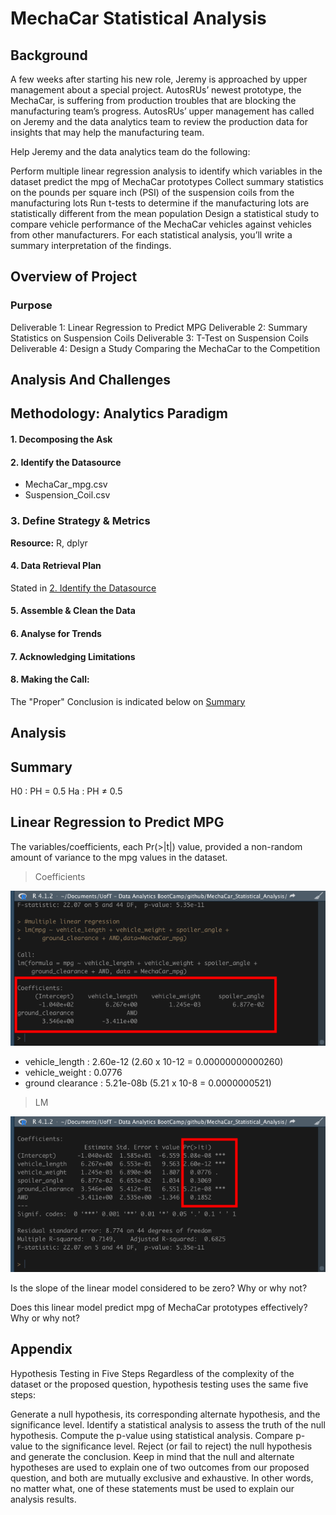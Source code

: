 # MechaCar Statistical Analysis

## Background

A few weeks after starting his new role, Jeremy is approached by upper management about a special project. AutosRUs’ newest prototype, the MechaCar, is suffering from production troubles that are blocking the manufacturing team’s progress. AutosRUs’ upper management has called on Jeremy and the data analytics team to review the production data for insights that may help the manufacturing team.

Help Jeremy and the data analytics team do the following:

Perform multiple linear regression analysis to identify which variables in the dataset predict the mpg of MechaCar prototypes
Collect summary statistics on the pounds per square inch (PSI) of the suspension coils from the manufacturing lots
Run t-tests to determine if the manufacturing lots are statistically different from the mean population
Design a statistical study to compare vehicle performance of the MechaCar vehicles against vehicles from other manufacturers. For each statistical analysis, you’ll write a summary interpretation of the findings.


## Overview of Project

### Purpose

Deliverable 1: Linear Regression to Predict MPG
Deliverable 2: Summary Statistics on Suspension Coils
Deliverable 3: T-Test on Suspension Coils
Deliverable 4: Design a Study Comparing the MechaCar to the Competition


## Analysis And Challenges

## Methodology: Analytics Paradigm

#### 1. Decomposing the Ask



#### 2. Identify the Datasource
* MechaCar_mpg.csv
* Suspension_Coil.csv


### 3. Define Strategy & Metrics
**Resource:** R, dplyr

#### 4. Data Retrieval Plan
Stated in [2. Identify the Datasource](#2-identify-the-datasource)

#### 5. Assemble & Clean the Data


#### 6. Analyse for Trends


#### 7. Acknowledging Limitations


#### 8. Making the Call:
The "Proper" Conclusion is indicated below on [Summary](#summary)

## Analysis

## Summary

H0 : PH = 0.5
Ha : PH ≠ 0.5

## Linear Regression to Predict MPG

The variables/coefficients, each Pr(>|t|) value, provided a non-random amount of variance to the mpg values in the dataset.

>Coefficients

![Coefficients](resources/coefficients.png)

* vehicle_length : 2.60e-12 (2.60 x 10-12 = 0.00000000000260)
* vehicle_weight : 0.0776
* ground clearance : 5.21e-08b (5.21 x 10-8 = 0.0000000521)

>LM

![Multi Linear Regression](resources/linear_regression.png)




Is the slope of the linear model considered to be zero? Why or why not?

Does this linear model predict mpg of MechaCar prototypes effectively? Why or why not?



## Appendix


Hypothesis Testing in Five Steps
Regardless of the complexity of the dataset or the proposed question, hypothesis testing uses the same five steps:

Generate a null hypothesis, its corresponding alternate hypothesis, and the significance level.
Identify a statistical analysis to assess the truth of the null hypothesis.
Compute the p-value using statistical analysis.
Compare p-value to the significance level.
Reject (or fail to reject) the null hypothesis and generate the conclusion.
Keep in mind that the null and alternate hypotheses are used to explain one of two outcomes from our proposed question, and both are mutually exclusive and exhaustive. In other words, no matter what, one of these statements must be used to explain our analysis results.
